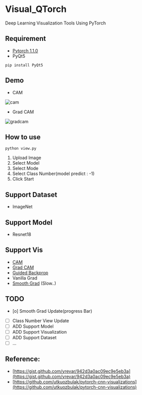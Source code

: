 # Visual_QTorch

Deep Learning Visualization Tools Using PyTorch

## Requirement 
- [Pytorch 1.1.0](https://pytorch.org/get-started/locally/)
- PyQt5

```shell script
pip install PyQt5
```

## Demo

- CAM

![cam](demo/cam.PNG)

- Grad CAM

![gradcam](demo/grad_cam.PNG)

## How to use

```shell script
python view.py
```

1. Upload Image
2. Select Model
3. Select Mode
4. Select Class Number(model predict : -1)
5. Click Start

## Support Dataset

- ImageNet

## Support Model

- Resnet18

## Support Vis

- [CAM](https://arxiv.org/abs/1512.04150)
- [Grad CAM](https://arxiv.org/abs/1610.02391)
- [Guided Backprop](https://arxiv.org/abs/1610.02391)
- Vanilla Grad
- [Smooth Grad](https://arxiv.org/abs/1706.03825) (Slow..)

## TODO

- [o] Smooth Grad Update(progress Bar)
- [ ] Class Number View Update
- [ ] ADD Support Model
- [ ] ADD Support Visualization
- [ ] ADD Support Dataset
- [ ] ...

## Reference:
- [https://gist.github.com/yrevar/942d3a0ac09ec9e5eb3a](https://gist.github.com/yrevar/942d3a0ac09ec9e5eb3a)
- [https://github.com/utkuozbulak/pytorch-cnn-visualizations](https://github.com/utkuozbulak/pytorch-cnn-visualizations)
